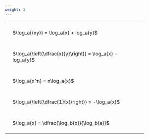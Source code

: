 ```yaml
---
weight: 3
---
```


<style type="text/css">
#T_7e437 th.col_heading {
  text-align: left;
  font-size: 1em;
}
#T_7e437 td {
  text-align: left;
  font-size: 1em;
  padding: 1.5em;
}
#T_7e437_row0_col0, #T_7e437_row1_col0, #T_7e437_row2_col0, #T_7e437_row3_col0, #T_7e437_row4_col0 {
  width: 400px;
  white-space: pre-wrap;
}
</style>
<table id="T_7e437">
  <thead>
  </thead>
  <tbody>
    <tr>
      <td id="T_7e437_row0_col0" class="data row0 col0" >$\log_a{(xy)} = \log_a{x} + log_a{y}$</td>
    </tr>
    <tr>
      <td id="T_7e437_row1_col0" class="data row1 col0" >$\log_a{\left(\dfrac{x}{y}\right)} = \log_a{x} - log_a{y}$</td>
    </tr>
    <tr>
      <td id="T_7e437_row2_col0" class="data row2 col0" >$\log_a{x^n} = n\log_a{x}$</td>
    </tr>
    <tr>
      <td id="T_7e437_row3_col0" class="data row3 col0" >$\log_a{\left(\dfrac{1}{x}\right)} = -\log_a{x}$</td>
    </tr>
    <tr>
      <td id="T_7e437_row4_col0" class="data row4 col0" >$\log_a{x} = \dfrac{\log_b{x}}{\log_b{a}}$</td>
    </tr>
  </tbody>
</table>
